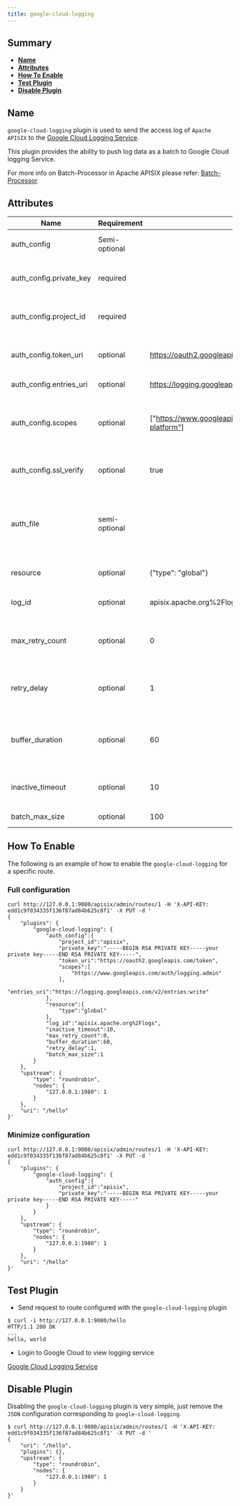 ```yaml
---
title: google-cloud-logging
---
```


<!--
#
# Licensed to the Apache Software Foundation (ASF) under one or more
# contributor license agreements.  See the NOTICE file distributed with
# this work for additional information regarding copyright ownership.
# The ASF licenses this file to You under the Apache License, Version 2.0
# (the "License"); you may not use this file except in compliance with
# the License.  You may obtain a copy of the License at
#
#     http://www.apache.org/licenses/LICENSE-2.0
#
# Unless required by applicable law or agreed to in writing, software
# distributed under the License is distributed on an "AS IS" BASIS,
# WITHOUT WARRANTIES OR CONDITIONS OF ANY KIND, either express or implied.
# See the License for the specific language governing permissions and
# limitations under the License.
#
-->

## Summary

- [**Name**](#name)
- [**Attributes**](#attributes)
- [**How To Enable**](#how-to-enable)
- [**Test Plugin**](#test-plugin)
- [**Disable Plugin**](#disable-plugin)

## Name

`google-cloud-logging` plugin is used to send the access log of `Apache APISIX` to the [Google Cloud Logging Service](https://cloud.google.com/logging/).

This plugin provides the ability to push log data as a batch to Google Cloud logging Service.

For more info on Batch-Processor in Apache APISIX please refer:
[Batch-Processor](../batch-processor.md)

## Attributes

| Name                    | Requirement   | Default                                                                                                                                                                                           | Description                                                                                                                                                                      |
| ----------------------- | ------------- | ------------------------------------------------------------------------------------------------------------------------------------------------------------------------------------------------- | -------------------------------------------------------------------------------------------------------------------------------------------------------------------------------- |
| auth_config             | Semi-optional |                                                                                                                                                                                                   | one of `auth_config` or `auth_file` must be configured                                                                                                                           |
| auth_config.private_key | required      |                                                                                                                                                                                                   | the private key parameters of the Google service account                                                                                                                         |
| auth_config.project_id  | required      |                                                                                                                                                                                                   | the project id parameters of the Google service account                                                                                                                          |
| auth_config.token_uri   | optional      | https://oauth2.googleapis.com/token                                                                                                                                                               | the token uri parameters of the Google service account                                                                                                                           |
| auth_config.entries_uri | optional      | https://logging.googleapis.com/v2/entries:write                                                                                                                                                   | google cloud logging service API                                                                                                                                                       |
| auth_config.scopes      | optional      | ["https://www.googleapis.com/auth/logging.read","https://www.googleapis.com/auth/logging.write","https://www.googleapis.com/auth/logging.admin","https://www.googleapis.com/auth/cloud-platform"] | the access scopes parameters of the Google service account, refer to: [OAuth 2.0 Scopes for Google APIs](https://developers.google.com/identity/protocols/oauth2/scopes#logging) |
| auth_config.ssl_verify  | optional      | true                                                                                                                                                                                              | enable `SSL` verification, option as per [OpenResty docs](https://github.com/openresty/lua-nginx-module#tcpsocksslhandshake)                                                    |
| auth_file               | semi-optional |                                                                                                                                                                                                   | path to the google service account json file（Semi-optional, one of auth_config or auth_file must be configured）                                                              |
| resource                | optional      | {"type": "global"}                                                                                                                                                                                | the Google monitor resource, refer to: [MonitoredResource](https://cloud.google.com/logging/docs/reference/v2/rest/v2/MonitoredResource)                                         |
| log_id                  | optional      | apisix.apache.org%2Flogs                                                                                                                                                                          | google cloud logging id, refer to: [LogEntry](https://cloud.google.com/logging/docs/reference/v2/rest/v2/LogEntry)                                                                     |
| max_retry_count         | optional      | 0                                                                                                                                                                                                 | max number of retries before removing from the processing pipe line                                                                                                              |
| retry_delay             | optional      | 1                                                                                                                                                                                                 | number of seconds the process execution should be delayed if the execution fails                                                                                                 |
| buffer_duration         | optional      | 60                                                                                                                                                                                                | max age in seconds of the oldest entry in a batch before the batch must be processed                                                                                             |
| inactive_timeout        | optional      | 10                                                                                                                                                                                                | max age in seconds when the buffer will be flushed if inactive                                                                                                                   |
| batch_max_size          | optional      | 100                                                                                                                                                                                               | max size of each batch                                                                                                                                                           |

## How To Enable

The following is an example of how to enable the `google-cloud-logging` for a specific route.

### Full configuration

```shell
curl http://127.0.0.1:9080/apisix/admin/routes/1 -H 'X-API-KEY: edd1c9f034335f136f87ad84b625c8f1' -X PUT -d '
{
    "plugins": {
        "google-cloud-logging": {
            "auth_config":{
                "project_id":"apisix",
                "private_key":"-----BEGIN RSA PRIVATE KEY-----your private key-----END RSA PRIVATE KEY-----",
                "token_uri":"https://oauth2.googleapis.com/token",
                "scopes":[
                    "https://www.googleapis.com/auth/logging.admin"
                ],
                "entries_uri":"https://logging.googleapis.com/v2/entries:write"
            },
            "resource":{
                "type":"global"
            },
            "log_id":"apisix.apache.org%2Flogs",
            "inactive_timeout":10,
            "max_retry_count":0,
            "buffer_duration":60,
            "retry_delay":1,
            "batch_max_size":1
        }
    },
    "upstream": {
        "type": "roundrobin",
        "nodes": {
            "127.0.0.1:1980": 1
        }
    },
    "uri": "/hello"
}'
```

### Minimize configuration

```shell
curl http://127.0.0.1:9080/apisix/admin/routes/1 -H 'X-API-KEY: edd1c9f034335f136f87ad84b625c8f1' -X PUT -d '
{
    "plugins": {
        "google-cloud-logging": {
            "auth_config":{
                "project_id":"apisix",
                "private_key":"-----BEGIN RSA PRIVATE KEY-----your private key-----END RSA PRIVATE KEY-----"
            }
        }
    },
    "upstream": {
        "type": "roundrobin",
        "nodes": {
            "127.0.0.1:1980": 1
        }
    },
    "uri": "/hello"
}'
```

## Test Plugin

* Send request to route configured with the `google-cloud-logging` plugin

```shell
$ curl -i http://127.0.0.1:9080/hello
HTTP/1.1 200 OK
...
hello, world
```

* Login to Google Cloud to view logging service

[Google Cloud Logging Service](https://console.cloud.google.com/logs/viewer)

## Disable Plugin

Disabling the `google-cloud-logging` plugin is very simple, just remove the `JSON` configuration corresponding to `google-cloud-logging`.

```shell
$ curl http://127.0.0.1:9080/apisix/admin/routes/1 -H 'X-API-KEY: edd1c9f034335f136f87ad84b625c8f1' -X PUT -d '
{
    "uri": "/hello",
    "plugins": {},
    "upstream": {
        "type": "roundrobin",
        "nodes": {
            "127.0.0.1:1980": 1
        }
    }
}'
```
